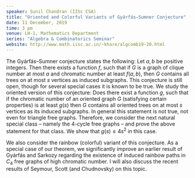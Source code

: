 ```yaml
---
speaker: Sunil Chandran (IISc CSA)
title: "Oriented and Colorful Variants of Gyárfás–Sumner Conjecture"
date: 11 December, 2019
time: 3 pm
venue: LH-1, Mathematics Department
series: "Algebra & Combinatorics Seminar"
website: http://www.math.iisc.ac.in/~khare/algcomb19-20.html
---
```


The Gyárfás–Sumner conjecture states the following: Let $a,b$ be
positive integers. Then there exists a function $f$, such that if
$G$ is a graph of clique number at most $a$ and chromatic number at
least $f(a,b)$, then $G$ contains all trees on at most $s$ vertices
as induced subgraphs. This conjecture is still open, though for
several special cases it is known to be true. We study the oriented
version of this conjecture: Does there exist a function $g$, such
that if the chromatic number of an oriented graph $G$ (satisfying
certain properties) is at least $g(s)$ then $G$ contains all
oriented trees on at most $s$ vertices as its induced subgraphs. In
general this statement is not true, not even for triangle free graphs.
Therefore, we consider the next natural special class – namely the
4-cycle free graphs – and prove the above statement for that class.
We show that $g(s) \leq 4s^2$ in this case.

We also consider the rainbow (colorful) variant of this conjecture.
As a special case of our theorem, we significantly improve an earlier
result of Gyárfás and Sarkozy regarding the existence of induced
rainbow paths in $C_4$ free graphs of high chromatic number. I will
also discuss the recent results of Seymour, Scott (and Chudnovsky)
on this topic. 
